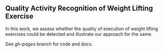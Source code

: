 
## Quality Activity Recognition of Weight Lifting Exercise

In this work, we assess whether the quality of execution of weight lifting exercises could be detected and illustrate our approach for the same.  
  
See *gh-pages* branch for code and docs.
